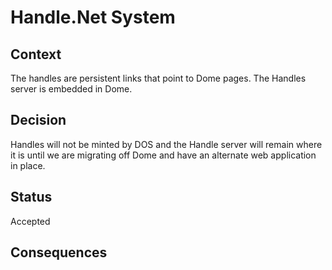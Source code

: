 # Handle.Net System

## Context

 The handles are persistent links that point to Dome pages. The Handles server is embedded in Dome.

## Decision

Handles will not be minted by DOS and the Handle server will remain where it is until we are migrating off Dome and have
an alternate web application in place.

## Status

Accepted

## Consequences
